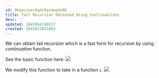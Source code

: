 ```yaml
---
id: 9kqavjuer6qdv5pcmwq4x0b
title: Tail Recursion Obtained Using Continuations
desc: ''
updated: 1645954190157
created: 1645953851863
---
```

We can obtain tail recursion which is a fast form for recursion by using *continuation* function.

See the basic function here:
![](/assets/images/2022-02-27-10-27-30.png)

We modify this function to take in a function `c`.
![](/assets/images/2022-02-27-10-28-21.png)
